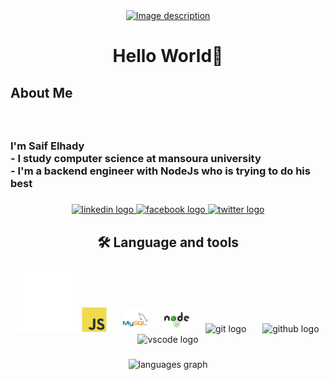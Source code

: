 <div align="center">
  <a href="URL">
    <img  height="265" src="https://i.pinimg.com/564x/29/18/7b/29187be109169a17bb7ef980dbe21bd7.jpg" alt="Image description" />
  </a>
</div>

###

<h1 align="center">Hello World🩷</h1>

<h2 align="left">About Me</h2>

###

<br clear="both">

<h3 align="left">I'm Saif Elhady<br>- I study computer science at mansoura university<br>-  I'm a backend engineer with NodeJs who is trying to do his best</h3>

###

###

<div align="center">
  <a href="www.linkedin.com/in/saif-el-hady-/" target="_blank">
    <img src="https://raw.githubusercontent.com/maurodesouza/profile-readme-generator/master/src/assets/icons/social/linkedin/default.svg" width="64" height="42" alt="linkedin logo"  />
  </a>
  <a href="https://www.facebook.com/seef.elhady.9/" target="_blank">
    <img src="https://raw.githubusercontent.com/maurodesouza/profile-readme-generator/master/src/assets/icons/social/facebook/default.svg" width="64" height="42" alt="facebook logo"  />
  </a>
  <a href="https://twitter.com/tos3ad" target="_blank">
    <img src="https://raw.githubusercontent.com/maurodesouza/profile-readme-generator/master/src/assets/icons/social/twitter/default.svg" width="64" height="42" alt="twitter logo"  />
  </a>
</div>

###


<h2 align="center">🛠 Language and tools</h2>

###

<div align="center">
 <svg xmlns="http://www.w3.org/2000/svg" width="100" height="100" viewBox="0 0 100 100">
  <rect width="100" height="100" fill="#ffffff"/>
  <text x="10" y="50" font-family="Arial" font-size="24" fill="#FFFFFF">Express</text>
</svg>
  <img src="https://raw.githubusercontent.com/devicons/devicon/master/icons/javascript/javascript-original.svg" alt="javascript" width="40" height="40"/>
  <img width="18" />
  <img src="https://raw.githubusercontent.com/devicons/devicon/master/icons/mysql/mysql-original-wordmark.svg" alt="mysql" width="40" height="40"/> 
  <img width="18" />
  <img src="https://raw.githubusercontent.com/devicons/devicon/master/icons/nodejs/nodejs-original-wordmark.svg" alt="nodejs" width="40" height="40"/>
  <img width="18" />
  <img src="https://cdn.jsdelivr.net/gh/devicons/devicon/icons/git/git-original.svg" height="40" alt="git logo"  />
  <img width="18" />
  <img src="https://cdn.jsdelivr.net/gh/devicons/devicon/icons/github/github-original.svg" height="40" alt="github logo"  />
  <img width="18" />
  <img src="https://cdn.jsdelivr.net/gh/devicons/devicon/icons/vscode/vscode-original.svg" height="40" alt="vscode logo"  />
  <img width="18" />
</div>

###

<div align="center">
  <img src="https://github-readme-stats.vercel.app/api/top-langs?username=saif-elhady&locale=en&hide_title=false&layout=compact&card_width=320&langs_count=5&theme=dracula&hide_border=false&order=2" height="150" alt="languages graph"  />
</div>

###

